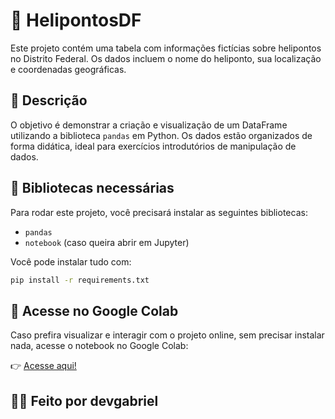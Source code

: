 # 🚁 HelipontosDF

Este projeto contém uma tabela com informações fictícias sobre helipontos no Distrito Federal. Os dados incluem o nome do heliponto, sua localização e coordenadas geográficas.

## 📄 Descrição

O objetivo é demonstrar a criação e visualização de um DataFrame utilizando a biblioteca `pandas` em Python. Os dados estão organizados de forma didática, ideal para exercícios introdutórios de manipulação de dados.

## 🧰 Bibliotecas necessárias

Para rodar este projeto, você precisará instalar as seguintes bibliotecas:

- `pandas`
- `notebook` (caso queira abrir em Jupyter)

Você pode instalar tudo com:

```bash
pip install -r requirements.txt
```

## 🔗 Acesse no Google Colab

Caso prefira visualizar e interagir com o projeto online, sem precisar instalar nada, acesse o notebook no Google Colab:

👉 [Acesse aqui!](https://colab.research.google.com/drive/1Ojez-Rim-ssFC12NN0H-G25SbNJ_XZzm?usp=sharing)

## 👨‍💻 Feito por **devgabriel**
